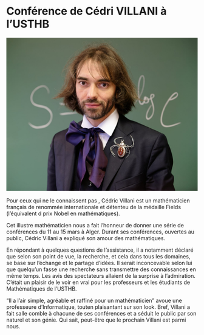# Conférence de Cédri VILLANI à l’USTHB

![Screenshot](assets/villani.jpg)

Pour ceux qui ne le connaissent pas , Cédric Villani est un mathématicien français de renommée internationale et détenteu de la médaille Fields (l’équivalent d prix Nobel en mathématiques).

Cet illustre mathématicien nous a fait l’honneur de donner une série de conférences du 11 au 15 mars à Alger. Durant ses conférences, ouvertes au public, Cédric Villani a expliqué son amour des mathématiques.

En répondant à quelques questions de l’assistance, il a notamment déclaré que selon son point de vue, la recherche, et cela dans tous les domaines, se base sur l’échange et le partage d’idées. Il serait inconcevable selon lui que quelqu’un fasse une recherche sans transmettre des connaissances en même temps. Les avis des spectateurs allaient de la surprise à l’admiration. C’était un plaisir de le voir en vrai pour les professeurs et les étudiants de Mathématiques de l’USTHB.

“Il a l’air simple, agréable et raffiné pour un mathématicien” avoue une professeure d’Informatique, touten plaisantant sur son look. Bref, Villani a fait salle comble à chacune de ses conférences et a séduit le public par son naturel et son génie. Qui sait, peut-être que le prochain Villani est parmi nous.
